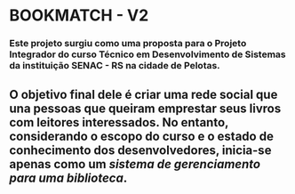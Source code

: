 # BOOKMATCH - V2
### Este projeto surgiu como uma proposta para o Projeto Integrador do curso Técnico em Desenvolvimento de Sistemas da instituição SENAC - RS na cidade de Pelotas.
## O objetivo final dele é criar uma rede social que una pessoas que queiram emprestar seus livros com leitores interessados. No entanto, considerando o escopo do curso e o estado de conhecimento dos desenvolvedores, inicia-se apenas como um *sistema de gerenciamento para uma biblioteca*.

